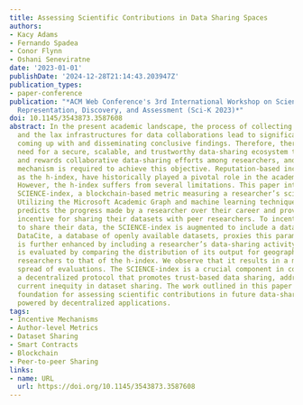 ```yaml
---
title: Assessing Scientific Contributions in Data Sharing Spaces
authors:
- Kacy Adams
- Fernando Spadea
- Conor Flynn
- Oshani Seneviratne
date: '2023-01-01'
publishDate: '2024-12-28T21:14:43.203947Z'
publication_types:
- paper-conference
publication: "*ACM Web Conference's 3rd International Workshop on Scientific Knowledge:
  Representation, Discovery, and Assessment (Sci-K 2023)*"
doi: 10.1145/3543873.3587608
abstract: In the present academic landscape, the process of collecting data is slow,
  and the lax infrastructures for data collaborations lead to significant delays in
  coming up with and disseminating conclusive findings. Therefore, there is an increasing
  need for a secure, scalable, and trustworthy data-sharing ecosystem that promotes
  and rewards collaborative data-sharing efforts among researchers, and a robust incentive
  mechanism is required to achieve this objective. Reputation-based incentives, such
  as the h-index, have historically played a pivotal role in the academic community.
  However, the h-index suffers from several limitations. This paper introduces the
  SCIENCE-index, a blockchain-based metric measuring a researcher’s scientific contributions.
  Utilizing the Microsoft Academic Graph and machine learning techniques, the SCIENCE-index
  predicts the progress made by a researcher over their career and provides a soft
  incentive for sharing their datasets with peer researchers. To incentivize researchers
  to share their data, the SCIENCE-index is augmented to include a data-sharing parameter.
  DataCite, a database of openly available datasets, proxies this parameter, which
  is further enhanced by including a researcher’s data-sharing activity. Our model
  is evaluated by comparing the distribution of its output for geographically diverse
  researchers to that of the h-index. We observe that it results in a much more even
  spread of evaluations. The SCIENCE-index is a crucial component in constructing
  a decentralized protocol that promotes trust-based data sharing, addressing the
  current inequity in dataset sharing. The work outlined in this paper provides the
  foundation for assessing scientific contributions in future data-sharing spaces
  powered by decentralized applications.
tags:
- Incentive Mechanisms
- Author-level Metrics
- Dataset Sharing
- Smart Contracts
- Blockchain
- Peer-to-peer Sharing
links:
- name: URL
  url: https://doi.org/10.1145/3543873.3587608
---
```

